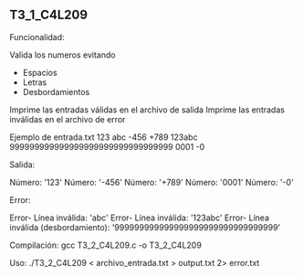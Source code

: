 ## T3_1_C4L209

Funcionalidad:

Valida los numeros evitando
- Espacios
- Letras
- Desbordamientos

Imprime las entradas válidas en el archivo de salida
Imprime las entradas inválidas en el archivo de error

Ejemplo de entrada.txt
123
abc
-456
+789
123abc
999999999999999999999999999999999
0001
-0

Salida:

Número: '123'
Número: '-456'
Número: '+789'
Número: '0001'
Número: '-0'

Error: 

Error- Línea inválida: 'abc'
Error- Línea inválida: '123abc'
Error- Línea inválida (desbordamiento): '999999999999999999999999999999999'

Compilación: gcc T3_2_C4L209.c -o T3_2_C4L209

Uso: ./T3_2_C4L209 < archivo_entrada.txt > output.txt 2> error.txt
